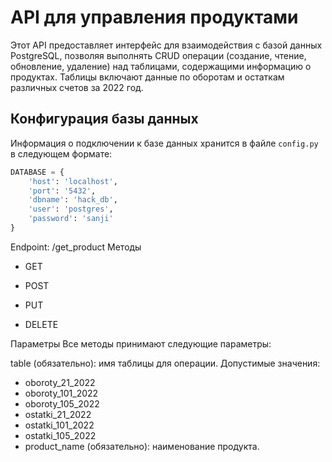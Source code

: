 # API для управления продуктами

Этот API предоставляет интерфейс для взаимодействия с базой данных PostgreSQL, позволяя выполнять CRUD операции (создание, чтение, обновление, удаление) над таблицами, содержащими информацию о продуктах. Таблицы включают данные по оборотам и остаткам различных счетов за 2022 год.

## Конфигурация базы данных

Информация о подключении к базе данных хранится в файле `config.py` в следующем формате:

```python
DATABASE = {
    'host': 'localhost',
    'port': '5432',
    'dbname': 'hack_db',
    'user': 'postgres',
    'password': 'sanji'
}
```

Endpoint: /get_product
Методы
- GET

- POST

- PUT

- DELETE

Параметры
Все методы принимают следующие параметры:

table (обязательно): имя таблицы для операции. Допустимые значения:
- oboroty_21_2022
- oboroty_101_2022
- oboroty_105_2022
- ostatki_21_2022
- ostatki_101_2022
- ostatki_105_2022
- product_name (обязательно): наименование продукта.




